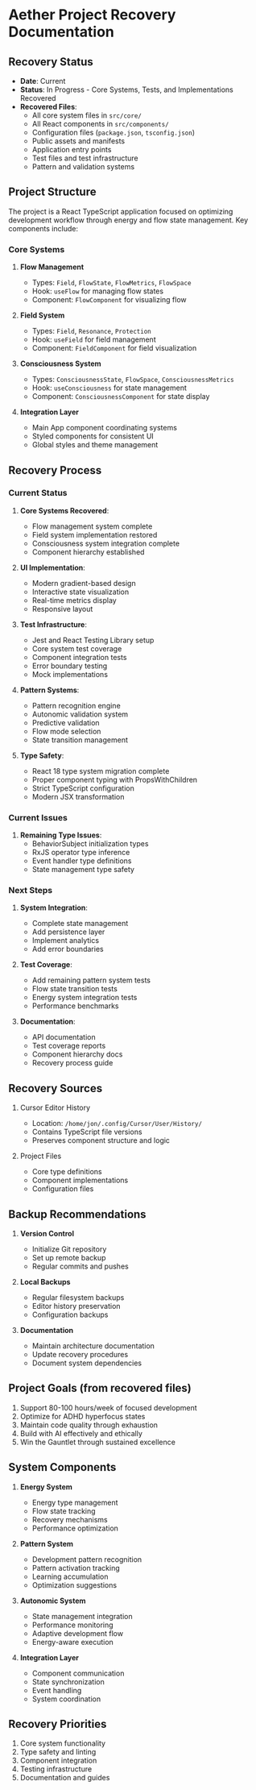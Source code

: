 # Aether Project Recovery Documentation

## Recovery Status
- **Date**: Current
- **Status**: In Progress - Core Systems, Tests, and Implementations Recovered
- **Recovered Files**:
  - All core system files in `src/core/`
  - All React components in `src/components/`
  - Configuration files (`package.json`, `tsconfig.json`)
  - Public assets and manifests
  - Application entry points
  - Test files and test infrastructure
  - Pattern and validation systems

## Project Structure
The project is a React TypeScript application focused on optimizing development workflow through energy and flow state management. Key components include:

### Core Systems
1. **Flow Management**
   - Types: `Field`, `FlowState`, `FlowMetrics`, `FlowSpace`
   - Hook: `useFlow` for managing flow states
   - Component: `FlowComponent` for visualizing flow

2. **Field System**
   - Types: `Field`, `Resonance`, `Protection`
   - Hook: `useField` for field management
   - Component: `FieldComponent` for field visualization

3. **Consciousness System**
   - Types: `ConsciousnessState`, `FlowSpace`, `ConsciousnessMetrics`
   - Hook: `useConsciousness` for state management
   - Component: `ConsciousnessComponent` for state display

4. **Integration Layer**
   - Main App component coordinating systems
   - Styled components for consistent UI
   - Global styles and theme management

## Recovery Process

### Current Status
1. **Core Systems Recovered**:
   - Flow management system complete
   - Field system implementation restored
   - Consciousness system integration complete
   - Component hierarchy established

2. **UI Implementation**:
   - Modern gradient-based design
   - Interactive state visualization
   - Real-time metrics display
   - Responsive layout

3. **Test Infrastructure**:
   - Jest and React Testing Library setup
   - Core system test coverage
   - Component integration tests
   - Error boundary testing
   - Mock implementations

4. **Pattern Systems**:
   - Pattern recognition engine
   - Autonomic validation system
   - Predictive validation
   - Flow mode selection
   - State transition management

5. **Type Safety**:
   - React 18 type system migration complete
   - Proper component typing with PropsWithChildren
   - Strict TypeScript configuration
   - Modern JSX transformation

### Current Issues
1. **Remaining Type Issues**:
   - BehaviorSubject initialization types
   - RxJS operator type inference
   - Event handler type definitions
   - State management type safety

### Next Steps
1. **System Integration**:
   - Complete state management
   - Add persistence layer
   - Implement analytics
   - Add error boundaries

2. **Test Coverage**:
   - Add remaining pattern system tests
   - Flow state transition tests
   - Energy system integration tests
   - Performance benchmarks

3. **Documentation**:
   - API documentation
   - Test coverage reports
   - Component hierarchy docs
   - Recovery process guide

## Recovery Sources
1. Cursor Editor History
   - Location: `/home/jon/.config/Cursor/User/History/`
   - Contains TypeScript file versions
   - Preserves component structure and logic

2. Project Files
   - Core type definitions
   - Component implementations
   - Configuration files

## Backup Recommendations
1. **Version Control**
   - Initialize Git repository
   - Set up remote backup
   - Regular commits and pushes

2. **Local Backups**
   - Regular filesystem backups
   - Editor history preservation
   - Configuration backups

3. **Documentation**
   - Maintain architecture documentation
   - Update recovery procedures
   - Document system dependencies

## Project Goals (from recovered files)
1. Support 80-100 hours/week of focused development
2. Optimize for ADHD hyperfocus states
3. Maintain code quality through exhaustion
4. Build with AI effectively and ethically
5. Win the Gauntlet through sustained excellence

## System Components
1. **Energy System**
   - Energy type management
   - Flow state tracking
   - Recovery mechanisms
   - Performance optimization

2. **Pattern System**
   - Development pattern recognition
   - Pattern activation tracking
   - Learning accumulation
   - Optimization suggestions

3. **Autonomic System**
   - State management integration
   - Performance monitoring
   - Adaptive development flow
   - Energy-aware execution

4. **Integration Layer**
   - Component communication
   - State synchronization
   - Event handling
   - System coordination

## Recovery Priorities
1. Core system functionality
2. Type safety and linting
3. Component integration
4. Testing infrastructure
5. Documentation and guides 